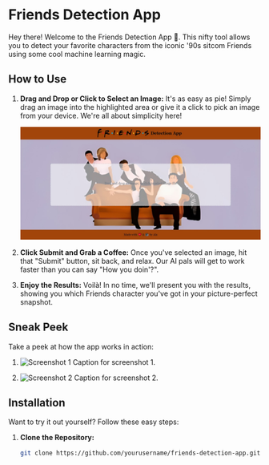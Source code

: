# Friends Detection App

Hey there! Welcome to the Friends Detection App 🎉. This nifty tool allows you to detect your favorite characters from the iconic '90s sitcom Friends using some cool machine learning magic.

## How to Use

1. **Drag and Drop or Click to Select an Image:** It's as easy as pie! Simply drag an image into the highlighted area or give it a click to pick an image from your device. We're all about simplicity here!

   ![Drag and Drop image](readme_images/drag_and_drop.jpg)

2. **Click Submit and Grab a Coffee:** Once you've selected an image, hit that "Submit" button, sit back, and relax. Our AI pals will get to work faster than you can say "How you doin'?".

3. **Enjoy the Results:** Voilà! In no time, we'll present you with the results, showing you which Friends character you've got in your picture-perfect snapshot.

## Sneak Peek

Take a peek at how the app works in action:

1. ![Screenshot 1](path/to/screenshot_1.png)
   Caption for screenshot 1.

2. ![Screenshot 2](path/to/screenshot_2.png)
   Caption for screenshot 2.

## Installation

Want to try it out yourself? Follow these easy steps:

1. **Clone the Repository:**

   ```bash
   git clone https://github.com/yourusername/friends-detection-app.git
